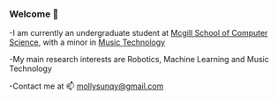 ### Welcome 👋 

-I am currently an undergraduate student at [Mcgill School of Computer Science](https://www.cs.mcgill.ca/), with a minor in [Music Technology](https://www.mcgill.ca/music/about-us/music-technology)

-My main research interests are Robotics, Machine Learning and Music Technology

-Contact me at 📫 mollysunqy@gmail.com

<!--
**MollySunqy/MollySunqy** is a ✨ _special_ ✨ repository because its `README.md` (this file) appears on your GitHub profile.

Here are some ideas to get you started:

- 🔭 I’m currently working on ...
- 🌱 I’m currently learning ...
- 👯 I’m looking to collaborate on ...
- 🤔 I’m looking for help with ...
- 💬 Ask me about ...
- 📫 How to reach me: ...
- 😄 Pronouns: ...
- ⚡ Fun fact: ...
-->
